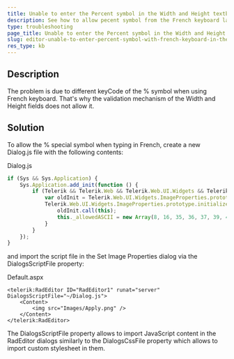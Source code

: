 ```yaml
---
title: Unable to enter the Percent symbol in the Width and Height textboxes of the Image Options dialog when using French keyboard
description: See how to allow pecent symbol from the French keyboard layout inside the RadEditor Image Options dialog.
type: troubleshooting
page_title: Unable to enter the Percent symbol in the Width and Height textboxes of the Image Options dialog when using French keyboard
slug: editor-unable-to-enter-percent-symbol-with-french-keyboard-in-the-image-options-dialog
res_type: kb
---
```


## Description

The problem is due to different keyCode of the % symbol when using French keyboard. That's why the validation mechanism of the Width and Height fields does not allow it.

## Solution

To allow the % special symbol when typing in French, create a new Dialog.js file with the following contents:

Dialog.js

````JavaScript
if (Sys && Sys.Application) {
    Sys.Application.add_init(function () {
        if (Telerik && Telerik.Web && Telerik.Web.UI.Widgets && Telerik.Web.UI.Widgets.ImageProperties) {
            var oldInit = Telerik.Web.UI.Widgets.ImageProperties.prototype.initialize;
            Telerik.Web.UI.Widgets.ImageProperties.prototype.initialize = function () {
                oldInit.call(this);
                this._allowedASCII = new Array(8, 16, 35, 36, 37, 39, 45, 46, 165, 192);
            }
        }
    });
}
````

and import the script file in the Set Image Properties dialog via the DialogsScriptFile property:

Default.aspx

````ASP.NET
<telerik:RadEditor ID="RadEditor1" runat="server" DialogsScriptFile="~/Dialog.js">
    <Content>
        <img src="Images/Apply.png" />
    </Content>
</telerik:RadEditor>
````

The DialogsScriptFile property allows to import JavaScript content in the RadEditor dialogs similarly to the DialogsCssFile property which allows to import custom stylesheet in them.


